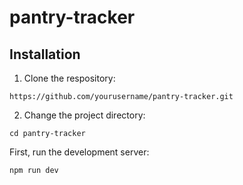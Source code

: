 # pantry-tracker

## Installation
1. Clone the respository:
```
https://github.com/yourusername/pantry-tracker.git
```

2. Change the project directory:
```
cd pantry-tracker
```


First, run the development server:

```
npm run dev
```

